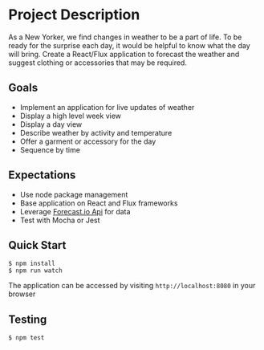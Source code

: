 # Project Description

As a New Yorker, we find changes in weather to be a part of life. To be ready
for the surprise each day, it would be helpful to know what the day will bring.
Create a React/Flux application to forecast the weather and suggest clothing or
accessories that may be required.


## Goals

- Implement an application for live updates of weather
- Display a high level week view
- Display a day view
- Describe weather by activity and temperature
- Offer a garment or accessory for the day
- Sequence by time


## Expectations

- Use node package management
- Base application on React and Flux frameworks
- Leverage [Forecast.io Api](https://developer.forecast.io/) for data
- Test with Mocha or Jest

## Quick Start

```
$ npm install
$ npm run watch
```

The application can be accessed by visiting `http://localhost:8080` in your browser

## Testing

    $ npm test
